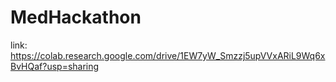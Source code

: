 # MedHackathon

link:
https://colab.research.google.com/drive/1EW7yW_Smzzj5upVVxARiL9Wq6xBvHQaf?usp=sharing

